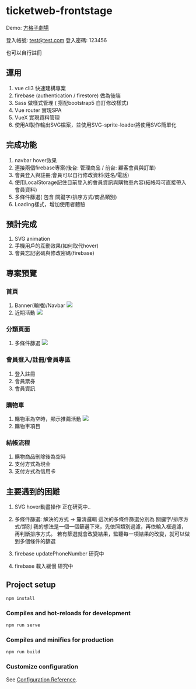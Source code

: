 # ticketweb-frontstage
Demo: [方格子劇場](https://hoyi-23.github.io/ticketweb-frontstage/#/)

登入帳號: test@test.com
登入密碼: 123456

也可以自行註冊

## 運用
1. vue cli3 快速建構專案
2. firebase (authentication / firestore) 做為後端
3. Sass 做樣式管理 ( 搭配bootstrap5 自訂修改樣式)
4. Vue router 實現SPA
5. VueX 實現資料管理
6. 使用AI製作輸出SVG檔案，並使用SVG-sprite-loader將使用SVG簡單化


## 完成功能
1. navbar hover效果
2. 連接兩個firebase專案(後台: 管理商品 / 前台: 顧客會員與訂單)
3. 會員登入與註冊;會員可以自行修改資料(姓名/電話)
4. 使用LocalStorage記住目前登入的會員資訊與購物車內容(結帳時可直接帶入會員資料)
5. 多條件篩選( 包含 關鍵字/排序方式/商品類別)
6. Loading樣式，增加使用者體驗

## 預計完成
1. SVG animation
2. 手機用戶的互動效果(如何取代hover)
3. 會員忘記密碼與修改密碼(firebase)

## 專案預覽
### 首頁
  1. Banner(輪播)/Navbar
    ![](https://i.imgur.com/MQ7iCJK.jpg)
  2. 近期活動
    ![](https://i.imgur.com/rHUDuEx.jpg)
### 分類頁面
  1. 多條件篩選
    ![](https://i.imgur.com/Ssm24vz.png)
### 會員登入/註冊/會員專區
  1. 登入註冊
  2. 會員票券
  3. 會員資訊
### 購物車
  1. 購物車為空時，顯示推薦活動
    ![](https://i.imgur.com/2zBOIfj.jpg)
  2. 購物車項目
### 結帳流程
  1. 購物商品刪除後為空時
  2. 支付方式為現金
  3. 支付方式為信用卡 
## 主要遇到的困難
1. SVG hover動畫操作
   正在研究中..

2. 多條件篩選:
    解決的方式 -> 釐清邏輯
    這次的多條件篩選分別為 關鍵字/排序方式/類別
    我的想法是一個一個篩選下來，先依照類別過濾，再依輸入框過濾，再判斷排序方式。
    若有篩選就會改變結果，監聽每一項結果的改變，就可以做到多個條件的篩選

3. firebase updatePhoneNumber
    研究中

4. firebase 載入緩慢
   研究中
    
## Project setup
```
npm install
```

### Compiles and hot-reloads for development
```
npm run serve
```

### Compiles and minifies for production
```
npm run build
```

### Customize configuration
See [Configuration Reference](https://cli.vuejs.org/config/).

